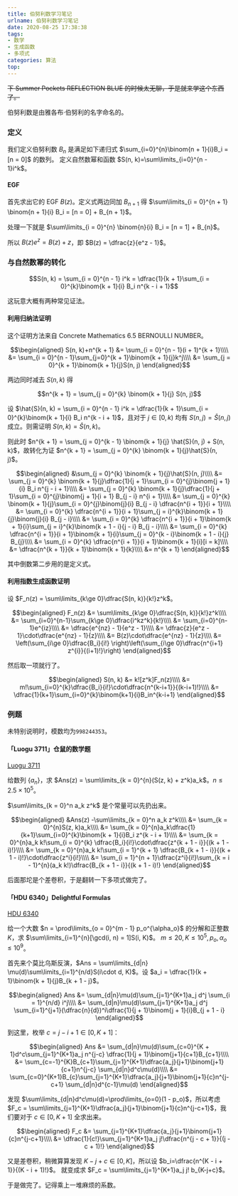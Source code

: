 ```yaml
---
title: 伯努利数学习笔记
urlname: 伯努利数学习笔记
date: 2020-08-25 17:38:38
tags:
- 数学
- 生成函数
- 多项式
categories: 算法
top:
---
```


~~下 Summer Pockets REFLECTION BLUE 的时候太无聊，于是就来学这个东西了。~~

<!-- more -->

伯努利数是由雅各布·伯努利的名字命名的。

### 定义

我们定义伯努利数 $B_n$ 是满足如下递归式 $\sum_{i=0}^{n}\binom{n + 1}{i}B_i = [n = 0]$ 的数列。
定义自然数幂和函数 $S(n, k)=\sum\limits_{i=0}^{n - 1}i^k$。

#### EGF

首先求出它的 EGF $B(z)$。定义式两边同加 $B_{n + 1}$ 得 $\sum\limits_{i = 0}^{n + 1} \binom{n + 1}{i} B_i = [n = 0] + B_{n + 1}$。

处理一下就是 $\sum\limits_{i = 0}^{n} \binom{n}{i} B_i = [n = 1] + B_{n}$。

所以 $B(z)e^z = B(z) + z$，即 $B(z) = \dfrac{z}{e^z - 1}$。

### 与自然数幂的转化

$$S(n, k) = \sum_{i = 0}^{n - 1} i^k = \dfrac{1}{k + 1}\sum_{i = 0}^{k}\binom{k + 1}{i} B_i n^{k - i + 1}$$

这玩意大概有两种常见证法。

#### 利用归纳法证明

这个证明方法来自 Concrete Mathematics 6.5 BERNOULLI NUMBER。

$$\begin{aligned}
S(n, k)+n^{k + 1} &= \sum_{i = 0}^{n - 1}(i + 1)^{k + 1}\\\\
&= \sum_{i = 0}^{n - 1}\sum_{j=0}^{k + 1}\binom{k + 1}{j}k^j\\\\
&= \sum_{j = 0}^{k + 1}\binom{k + 1}{j}S(n, j)
\end{aligned}$$

两边同时减去 $S(n, k)$ 得

$$n^{k + 1} = \sum_{j = 0}^{k} \binom{k + 1}{j} S(n, j)$$

设 $\hat{S}(n, k) = \sum_{i = 0}^{n - 1} i^k = \dfrac{1}{k + 1}\sum_{i = 0}^{k}\binom{k + 1}{i} B_i n^{k - i + 1}$，且对于 $j\in [0, k)$ 均有 $S(n, j) = \hat{S}(n, j)$ 成立。则需证明 $S(n, k) = \hat{S}(n, k)$。

则此时 $n^{k + 1} = \sum_{j = 0}^{k - 1} \binom{k + 1}{j} \hat{S}(n, j) + S(n, k)$，故转化为证 $n^{k + 1} = \sum_{j = 0}^{k} \binom{k + 1}{j}\hat{S}(n, j)$。

$$\begin{aligned}
  &\sum_{j = 0}^{k} \binom{k + 1}{j}\hat{S}(n, j)\\\\
  &= \sum_{j = 0}^{k} \binom{k + 1}{j}\dfrac{1}{j + 1}\sum_{i = 0}^{j}\binom{j + 1}{i} B_i n^{j - i + 1}\\\\
  &= \sum_{j = 0}^{k} \binom{k + 1}{j}\dfrac{1}{j + 1}\sum_{i = 0}^{j}\binom{j + 1}{i + 1} B_{j - i} n^{i + 1}\\\\
  &= \sum_{j = 0}^{k} \binom{k + 1}{j}\sum_{i = 0}^{j}\binom{j}{i} B_{j - i} \dfrac{n^{i + 1}}{i + 1}\\\\
  &= \sum_{i = 0}^{k} \dfrac{n^{i + 1}}{i + 1}\sum_{j = i}^{k}\binom{k + 1}{j}\binom{j}{i} B_{j - i}\\\\
  &= \sum_{i = 0}^{k} \dfrac{n^{i + 1}}{i + 1}\binom{k + 1}{i}\sum_{j = i}^{k}\binom{k + 1 - i}{j - i} B_{j - i}\\\\
  &= \sum_{i = 0}^{k} \dfrac{n^{i + 1}}{i + 1}\binom{k + 1}{i}\sum_{j = 0}^{k - i}\binom{k + 1 - i}{j} B_{j}\\\\
  &= \sum_{i = 0}^{k} \dfrac{n^{i + 1}}{i + 1}\binom{k + 1}{i}[i = k]\\\\
  &= \dfrac{n^{k + 1}}{k + 1}\binom{k + 1}{k}\\\\
  &= n^{k + 1}
\end{aligned}$$

其中倒数第二步用的是定义式。

#### 利用指数生成函数证明

设 $F_n(z) = \sum\limits_{k\ge 0}\dfrac{S(n, k)}{k!}z^k$。

$$\begin{aligned}
  F_n(z) &= \sum\limits_{k\ge 0}\dfrac{S(n, k)}{k!}z^k\\\\
  &= \sum_{i=0}^{n-1}\sum_{k\ge 0}\dfrac{i^kz^k}{k!}\\\\
  &= \sum_{i=0}^{n-1}e^{iz}\\\\
  &= \dfrac{e^{nz} - 1}{e^z - 1}\\\\
  &= \dfrac{z}{e^z - 1}\cdot\dfrac{e^{nz} - 1}{z}\\\\
  &= B(z)\cdot\dfrac{e^{nz} - 1}{z}\\\\
  &= \left(\sum_{i\ge 0}\dfrac{B_i}{i!} \right)\left(\sum_{i\ge 0}\dfrac{n^{i+1} z^{i}}{(i+1)!}\right)
\end{aligned}$$

然后取一项就行了。

$$\begin{aligned}
  S(n, k) &= k![z^k]F_n(z)\\\\
  &= m!\sum_{i=0}^{k}\dfrac{B_i}{i!}\cdot\dfrac{n^{k-i+1}}{(k-i+1)!}\\\\
  &= \dfrac{1}{k+1}\sum_{i=0}^{k}\binom{k+1}{i}B_in^{k-i+1}
\end{aligned}$$

### 例题

未特别说明时，模数均为`998244353`。

#### 「Luogu 3711」仓鼠的数学题

[Luogu 3711](https://www.luogu.com.cn/problem/P3711)

给数列 $\{a_n\}$，求 $Ans(z) = \sum\limits_{k = 0}^{n}(S(z, k) + z^k)a_k$。$n\le 2.5\times 10^5$。

$\sum\limits_{k = 0}^n a_k z^k$ 是个常量可以先扔出来。

$$\begin{aligned}
  &Ans(z) -\sum\limits_{k = 0}^n a_k z^k\\\\
  &= \sum_{k = 0}^{n}S(z, k)a_k\\\\
  &= \sum_{k = 0}^{n}a_k\dfrac{1}{k+1}\sum_{i=0}^{k}\binom{k + 1}{i}B_i z^{k - i + 1}\\\\
  &= \sum_{k = 0}^{n}a_k k!\sum_{i = 0}^{k} \dfrac{B_i}{i!}\cdot\dfrac{z^{k + 1 - i}}{(k + 1 - i)!}\\\\
  &= \sum_{k = 0}^{n}a_k k!\sum_{i = 1}^{k + 1} \dfrac{B_{k + 1 - i}}{(k + 1 - i)!}\cdot\dfrac{z^i}{i!}\\\\
  &= \sum_{i = 1}^{n + 1}\dfrac{z^i}{i!}\sum_{k = i - 1}^{n}(a_k k!)\dfrac{B_{k + 1 - i}}{(k + 1 - i)!}
\end{aligned}$$

后面那坨是个差卷积，于是翻转一下多项式做完了。

#### 「HDU 6340」Delightful Formulas

[HDU 6340](http://acm.hdu.edu.cn/showproblem.php?pid=6340)

给一个大数 $n = \prod\limits_{o = 0}^{m - 1} p_o^{\alpha_o}$ 的分解和正整数 $K$，求 $\sum\limits_{i=1}^{n}[\gcd(i, n) = 1]S(i, K)$。
$m\le 20, K\le 10^5, p_o, \alpha_o\le 10^9$。

首先来个莫比乌斯反演，$Ans = \sum\limits_{d|n} \mu(d)\sum\limits_{i=1}^{n/d}S(i\cdot d, K)$。设 $a_i = \dfrac{1}{k + 1}\binom{k + 1}{j}B_{k + 1 - j}$。

$$\begin{aligned}
  Ans &= \sum_{d|n}\mu(d)\sum_{j=1}^{K+1}a_j d^j \sum_{i = 1}^{n/d} i^j\\\\
  &= \sum_{d|n}\mu(d)\sum_{j=1}^{K+1}a_j d^j \sum_{i=1}^{j+1}(\dfrac{n}{d})^i\dfrac{1}{j + 1}\binom{j + 1}{i}B_{j + 1 - i}
\end{aligned}$$

到这里，枚举 $c = j - i + 1\in[0, K + 1]$：

$$\begin{aligned}
  Ans &= \sum_{d|n}\mu(d)\sum_{c=0}^{K + 1}d^c\sum_{j=1}^{K+1}a_j n^{j-c} \dfrac{1}{j + 1}\binom{j+1}{c+1}B_{c+1}\\\\
  &= \sum_{c=-1}^{K}B_{c+1}\sum_{j=1}^{K+1}\dfrac{a_j}{j+1}\binom{j+1}{c+1}n^{j-c} \sum_{d|n}d^c\mu(d)\\\\
  &= \sum_{c=0}^{K+1}B_{c}\sum_{j=1}^{K+1}\dfrac{a_j}{j+1}\binom{j+1}{c}n^{j-c+1} \sum_{d|n}d^{c-1}\mu(d)
\end{aligned}$$

发现 $\sum\limits_{d|n}d^c\mu(d)=\prod\limits_{o=0}(1 - p_o)$，所以考虑 $F_c = \sum\limits_{j=1}^{K+1}\dfrac{a_j}{j+1}\binom{j+1}{c}n^{j-c+1}$，我们要对于 $c\in[0, K + 1]$ 全求出来。

$$\begin{aligned}
  F_c &= \sum_{j=1}^{K+1}\dfrac{a_j}{j+1}\binom{j+1}{c}n^{j-c+1}\\\\
  &= \dfrac{1}{c!}\sum_{j=1}^{K+1}a_j j!\dfrac{n^{j - c + 1}}{(j - c + 1)!}
\end{aligned}$$

又是差卷积，稍微算算发现 $K-j+c\in[0, K]$，所以设 $b_i=\dfrac{n^{K - i + 1}}{(K - i + 1)!}$。
就变成求 $F_c = \sum\limits_{j=1}^{K+1}a_j j! b_{K-j+c}$。

于是做完了。记得乘上一堆麻烦的系数。